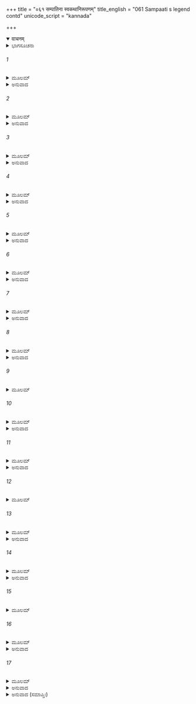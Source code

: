 +++
title = "०६१ सम्पातिना स्वकथानिरूपणम्"
title_english = "061 Sampaati s legend contd"
unicode_script = "kannada"

+++
<details open><summary>वाचनम्</summary>

<div class="audioEmbed"  caption="श्रीराम-हरिसीताराममूर्ति-घनपाठिभ्यां वचनम्" src="https://archive.org/download/Ramayana-recitation-Sriram-harisItArAmamUrti-Ghanapaati-v2/Kanda_4/Kanda_4_KSK-061-Sampaati_s_legend_[contd.].mp3"></div>
</details>



<details><summary>ಭಾಗಸೂಚನಾ</summary>

ಸಂಪಾತಿಯು ನಿಶಾಕರ ಮುನಿಗೆ ತನ್ನ ರೆಕ್ಕೆಗಳು ಸುಟ್ಟುಹೋದ ಕಾರಣ ತಿಳಿಸಿದುದು
</details>

###### 1


<details><summary>ಮೂಲಮ್</summary>

ತತಸ್ತದ್ದಾರುಣಂ ಕರ್ಮ ದುಷ್ಕರಂ ಸಾಹಸಾಕೃತಮ್ ।  
ಆಚಚಕ್ಷೇ ಮುನೇಃ ಸರ್ವಂ ಸೂರ್ಯಾನುಗಮನಂ ತಥಾ ॥
</details>

<details><summary>ಅನುವಾದ</summary>

ಋಷಿಗಳು ಹೀಗೆ ಕೇಳಿದಾಗ ನಾನು ದುಷ್ಕರವಾದ, ದಾರುಣವಾದ, ದುಡುಕಿ ಮಾಡಿದ ಎಲ್ಲ ಕಾರ್ಯವನ್ನು ಮುನಿಗಳಿಗೆ ತಿಳಿಸಿದೆ.॥1॥
</details>

###### 2


<details><summary>ಮೂಲಮ್</summary>

ಭಗವನ್ವ್ರಣಯುಕ್ತತ್ವಾಲ್ಲಜ್ಜಯಾ ಚಾಕುಲೇಂದ್ರಿಯಃ ।  
ಪರಿಶ್ರಾಂತೋ ನ ಶಕ್ನೋಮಿ ವಚನಂ ಪರಿಭಾಷಿತುಮ್ ॥
</details>

<details><summary>ಅನುವಾದ</summary>

ನಾನು ಹೇಳಿದೆ - ಪೂಜ್ಯರೇ! ನನ್ನ ಶರೀರದಲ್ಲಿ ಗಾಯಗಳಾಗಿದ್ದು, ಇಂದ್ರಿಯಗಳು ನಾಚಿಕೆ ಯಿಂದ ವ್ಯಾಕುಲವಾಗಿವೆ. ಹೆಚ್ಚು ಕಷ್ಟ ಪಡುತ್ತಿರುವುದರಿಂದ ಚೆನ್ನಾಗಿ ಮಾತನಾಡಲೂ ನನ್ನಿಂದಾಗುವುದಿಲ್ಲ.॥2॥
</details>

###### 3


<details><summary>ಮೂಲಮ್</summary>

ಅಹಂ ಚೈವ ಜಟಾಯುಶ್ಚ ಸಂಘರ್ಷಾದ್ ಗರ್ವಮೋಹಿತೌ ।  
ಆಕಾಶಂ ಪತಿತೌ ದೂರಾಜ್ಜಿಜ್ಞಾಸಂತೌ ಪರಾಕ್ರಮಮ್ ॥
</details>

<details><summary>ಅನುವಾದ</summary>

ನಾನು ಮತ್ತು ಜಟಾಯು ಇಬ್ಬರೂ ಗರ್ವದಿಂದ ಮೋಹಿತರಾಗಿದ್ದೆವು, ಆದ್ದರಿಂದ ತಮ್ಮ ಪರಾಕ್ರಮವನ್ನು ಪರೀಕ್ಷಿಸಿಕೊಳ್ಳಲು ನಾವಿಬ್ಬರೂ ಬಹಳ ದೂರ ಹೋಗಲು ಹಾರಿದೆವು.॥3॥
</details>

###### 4


<details><summary>ಮೂಲಮ್</summary>

ಕೈಲಾಸಶಿಖರೇ ಬದ್ಧ್ವಾಮುನೀನಾಮಗ್ರತಃ ಪಣಮ್ ।  
ರವಿಃ ಸ್ಯಾದನುಯಾತವ್ಯೋ ಯಾವದಸ್ತಂ ಮಹಾಗಿರಿಮ್ ॥
</details>

<details><summary>ಅನುವಾದ</summary>

ಕೈಲಾಸ ಪರ್ವತದ ಶಿಖರದಲ್ಲಿದ್ದ ಮುನಿಗಳ ಎದುರಿಗೆ ನಾವಿಬ್ಬರೂ ಸೂರ್ಯನು ಅಸ್ತಾಚಲಕ್ಕೆ ಹೋಗುವುದರೊಳಗೆ ನಾವು ಅವನ ಬಳಿಗೆ ಹೋಗುತ್ತೇವೆ ಎಂದು ಪಣತೊಟ್ಟೆವು.॥4॥
</details>

###### 5


<details><summary>ಮೂಲಮ್</summary>

ಅಪ್ಯಾವಾಂ ಯುಗಪತ್ಪ್ರಾಪ್ತಾವಪಶ್ಯಾವ ಮಹೀತಲೇ ।  
ರಥಚಕ್ರಪ್ರಮಾಣಾನಿ ನಗರಾಣಿ ಪೃಥಕ್ ಪ್ರಥಕ್ ॥
</details>

<details><summary>ಅನುವಾದ</summary>

ಹೀಗೆ ನಿಶ್ಚಯಿಸಿ ನಾವಿಬ್ಬರು ಒಟ್ಟಿಗೆ ಆಕಾಶಕ್ಕೆ ನೆಗೆದೆವು. ಅಲ್ಲಿಂದ ಪೃಥಿವಿಯ ಬೇರೆ-ಬೇರೆ ನಗರಗಳು ರಥಚಕ್ರಗಳಷ್ಟು ಚಿಕ್ಕದಾಗಿ ಕಾಣುತ್ತಿದ್ದವು.॥5॥
</details>

###### 6


<details><summary>ಮೂಲಮ್</summary>

ಕ್ವಚಿದ್ವಾದಿತ್ರಘೋಷಶ್ಚ ಕ್ವಚಿದ್ ಭೂಷಣನಿಃ ಸ್ವನಃ ।  
ಗಾಯಂತೀಃ ಸ್ಮಾಂಗನಾ ಬಹ್ವೀಃ ಪಶ್ಯಾವೋ ರಕ್ತವಾಸಸಃ ॥
</details>

<details><summary>ಅನುವಾದ</summary>

ಮೇಲಿನ ಲೋಕಗಳಲ್ಲಿ ಕೆಲವೆಡೆ ಮಧುರವಾದ ವಾದ್ಯಘೋಷ ನಡೆಯುತ್ತಿತ್ತು. ಕೆಲವೆಡೆ ಒಡವೆಗಳ ಝಣತ್ಕಾರಗಳು ಕೇಳಿಬಂದರೆ, ಕೆಲವೆಡೆ ಕೆಂಪು ಸೀರೆಗಳನ್ನುಟ್ಟಿದ್ದ ಸುಂದರಿಯರು ಹಾಡುತ್ತಿರುವುದನ್ನು ನಾವು ನೋಡಿದೆವು.॥6॥
</details>

###### 7


<details><summary>ಮೂಲಮ್</summary>

ತೂರ್ಣಮುತ್ಪತ್ಯ ಚಾಕಾಶಮಾದಿತ್ಯಪಥಮಾಶ್ರಿತೌ ।  
ಆವಾಮಾಲೋಕಯಾವಸ್ತದ್ ವನಂ ಶಾದ್ವಲ ಸಂಸ್ಥಿತಮ್ ॥
</details>

<details><summary>ಅನುವಾದ</summary>

ಅದಕ್ಕಿಂತಲೂ ಎತ್ತರಕ್ಕೆ ಹಾರಿ ನಾವು ಕೂಡಲೇ ಸೂರ್ಯ ಪಥವನ್ನು ಸೇರಿದೆವು. ಅಲ್ಲಿಂದ ಕೆಳಗೆ ನೋಡಿದಾಗ ಇಲ್ಲಿಯ ಕಾಡುಗಳೆಲ್ಲ ಹಸಿರು ಹುಲ್ಲಿನ ರಾಶಿಯಂತೆ ಕಂಡುಬರುತ್ತಿತ್ತ.॥7॥
</details>

###### 8


<details><summary>ಮೂಲಮ್</summary>

ಉಪಲೈರಿವ ಸಂಛನ್ನಾ ದೃಶ್ಯತೇ ಭೂಃ ಶಿಲೋಚ್ಚಯೈಃ ।  
ಆಪಗಾಭಿಶ್ಚ ಸಂವಿತಾ ಸೂತ್ರೈರಿವ ವಸುಂಧರಾ ॥
</details>

<details><summary>ಅನುವಾದ</summary>

ಪರ್ವತಗಳಿಂದಾಗಿ ಈ ಭೂಮಿಯಲ್ಲಿ ಕಲ್ಲುಗಳನ್ನು ಹಾಸಿದಂತೆ ಕಂಡುಬರುತ್ತಿತ್ತು. ಹರಿಯುವ ನದಿಗಳಿಂದಾಗಿ ಭೂಮಿಗೆ ದಾರಗಳು ಸುತ್ತಿವೆಯೋ ಎಂಬಂತೆ ಕಾಣುತ್ತಿತ್ತು.॥8॥
</details>

###### 9


<details><summary>ಮೂಲಮ್</summary>

ಹಿಮವಾಂಶ್ಚೈವ ವಿಂಧ್ಯಶ್ಚ ಮೇರುಶ್ಚ ಸುಮಹಾಗಿರಿಃ ।  
ಭೂತಲೇ ಸಂಪ್ರಕಾಶಂತೇ ನಾಗಾ ಇವ ಜಲಾಶಯೇ ॥
</details>

###### 10


<details><summary>ಮೂಲಮ್</summary>

ತೀವ್ರಃ ಸ್ವೇದಶ್ಚ ಖೇದಶ್ಚ ಭಯಂ ಚಾಸೀತ್ತದಾವಯೋಃ ।  
ಸಮಾವಿಶತ ಮೋಹಶ್ಚ ತಮೋ ಮೂರ್ಛಾ ಚ ದಾರುಣಾ ॥
</details>

<details><summary>ಅನುವಾದ</summary>

ಭೂತಳದಲ್ಲಿ ಇದ್ದ ಹಿಮಾಲಯ, ಮೇರು, ವಿಂಧ್ಯ ಮೊದಲಾದ ದೊಡ್ಡ ದೊಡ್ಡ ಪರ್ವತಗಳು ಸರೋವರದಲ್ಲಿ ನಿಂತಿರುವ ಆನೆಗಳಂತೆ ಕಂಡುಬರುತ್ತಿದ್ದವು. ಆಗ ನಮ್ಮಿಬ್ಬರ ಶರೀರಗಳಿಂದ ಬಹಳ ಬೆವರು ಸುರಿಯತೊಡಗಿತು. ನಮಗೆ ಬಹಳ ಬಳಲಿಕೆಯಾಯಿತು. ಮತ್ತೆ ಭಯ, ಮೋಹ, ಭಯಾನಕ ಮೂರ್ಛೆ ನಮ್ಮ ಮೇಲೆ ಅಧಿಕರಸ್ಥಾಪಿಸಿತು.॥9-10॥
</details>

###### 11


<details><summary>ಮೂಲಮ್</summary>

ನಚ ದಿಗ್ಜ್ಞಾಯತೇ ಯಾಮ್ಯಾ ನ ಚಾಗ್ನೇಯೀ ನ ವಾರುಣೀ ।  
ಯುಗಾಂತೇ ನಿಯತೋ ಲೋಕೋ ಹತೋ ದಗ್ಧ ಇವಾಗ್ನಿನಾ ॥
</details>

<details><summary>ಅನುವಾದ</summary>

ಆಗ ಪೂರ್ವ-ಪಶ್ಚಿಮಾದಿ ಯಾವುದೇ ದಿಕ್ಕಿನ ಜ್ಞಾನ-ಆಗುತ್ತಿರಲಿಲ್ಲ. ಈ ಜಗತ್ತು ನಿಯಮಿತವಾಗಿ ಸ್ಥಿತವಾಗಿದ್ದರೂ ಆಗ ಯುಗಾಂತದ ಅಗ್ನಿಯಿಂದ ಸುಡುತ್ತಿರುವಂತೆ ಕಂಡು ಬರುತ್ತಿತ್ತು.॥11॥
</details>

###### 12


<details><summary>ಮೂಲಮ್</summary>

ಮನಶ್ಚ ಮೇ ಹತಂ ಭೂಯಶ್ಚಕ್ಷುಃ ಪ್ರಾಪ್ಯ ತು ಸಂಶ್ರಯಮ್ ।  
ಯತ್ನೇನ ಮಹತಾ ಹ್ಯಸ್ಮಿನ್ಮನಃ ಸಂಧಾಯ ಚಕ್ಷುಷೀ ॥
</details>

###### 13


<details><summary>ಮೂಲಮ್</summary>

ಯತ್ನೇನ ಮಹತಾ ಭೂಯೋ ಭಾಸ್ಕರಃ ಪ್ರತಿಲೋಕಿತಃ ।  
ತುಲ್ಯಪೃಥ್ವೀಪ್ರಮಾಣೇನ ಭಾಸ್ಕರಃ ಪ್ರತಿಭಾತಿ ನೌ ॥
</details>

<details><summary>ಅನುವಾದ</summary>

ನನ್ನ ಮನಸ್ಸು ಕಣ್ಣಿನ ಆಶ್ರಯಪಡೆದು, ಕಣ್ತೆರೆದು ನೋಡಲು ಮನಸ್ಸು ಪ್ರಯತ್ನಿಸಿದರೂ ಶೈಥಿಲ್ಯವನ್ನು ಹೊಂದಿ ಸಾಧ್ಯವಾಗಲಿಲ್ಲ. ಬಳಿಕ ಮಹಾಪ್ರಯತ್ನದಿಂದ ಪುನಃ ಮನಸ್ಸನ್ನು ಕಣ್ಣಿನಲ್ಲಿ ಏಕಾಗ್ರಗೊಳಿಸಿ ಸೂರ್ಯನನ್ನು ದರ್ಶಿಸಿದೆವು. ಆಗ ಅವನು ನಮಗೆ ಪೃಥಿವಿಯಷ್ಟೇ ಗಾತ್ರ ಕಂಡುಬಂದನು.॥12-13॥
</details>

###### 14


<details><summary>ಮೂಲಮ್</summary>

ಜಟಾಯುರ್ಮಾಮನಾಪೃಚ್ಛ್ಯ ನಿಪಪಾತ ಮಹೀಂ ತತಃ ।  
ತಂ ದೃಷ್ಟ್ವಾ ತೂರ್ಣಮಾಕಾಶಾದಾತ್ಮಾನಂ ಮುಕ್ತವಾನಹಮ್ ॥
</details>

<details><summary>ಅನುವಾದ</summary>

ಜಟಾಯು ನನ್ನಲ್ಲಿ ಕೇಳದೆಯೇ ಪೃಥಿಯ ಕಡೆಗೆ ಇಳಿಯುತ್ತಿದ್ದನು. ಅವನು ಕೆಳಗೆ ಹೋಗುವುದನ್ನು ನೋಡಿ ನಾನೂ ಕೂಡ ಕೂಡಲೇ ಆಕಾಶದಿಂದ ಕೆಳಗೆ ಹೊರಟೆ.॥14॥
</details>

###### 15


<details><summary>ಮೂಲಮ್</summary>

ಪಕ್ಷಾಭ್ಯಾಂ ಚ ಮಯಾ ಗುಪ್ತೋಜಟಾಯುರ್ನ ಪ್ರದಹ್ಯತ ।  
ಪ್ರಮಾದಾತ್ತತ್ರ ನಿರ್ದಗ್ಧಃ ಪತನ್ ವಾಯು ಪಥಾದಹಮ್ ॥
</details>

###### 16


<details><summary>ಮೂಲಮ್</summary>

ಆಶಂಕೇ ತಂ ನಿಪತಿತಂ ಜನಸ್ಥಾನೇ ಜಟಾಯುಷಮ್ ।  
ಅಹಂ ತು ಪತಿತೋ ವಿಂಧ್ಯೇ ದಗ್ಧಪಕ್ಷೋ ಜಡೀಕೃತಃ ॥
</details>

<details><summary>ಅನುವಾದ</summary>

ನಾನು ನನ್ನ ಎರಡು ರೆಕ್ಕೆಗಳಿಂದ ಜಟಾಯುವನ್ನು ಮುಚ್ಚಿಬಿಟ್ಟಿದ್ದೆ. ಅದರಿಂದ ಅವನು ಸುಡಲಿಲ್ಲ ನಾನು ದುಡುಕಿದ್ದರಿಂದ ಅಲ್ಲಿ ಸುಟ್ಟು ಹೋದೆ. ವಾಯುಪಥದಿಂದ ಕೆಳಗೆ ಬೀಳುವಾಗ ಜಟಾಯು ಜನಸ್ಥಾನದಲ್ಲಿ ಬಿದ್ದಿರುವನು ಎಂಬ ಸಂದೇಹ ನನಗೆ ಉಂಟಾಯಿತು. ಆದರೆ ನಾನು ಈ ವಿಂಧ್ಯಗಿರಿಯ ಮೇಲೆ ಬಿದ್ದಿದ್ದೆ. ನನ್ನ ಎರಡೂ ರೆಕ್ಕೆಗಳು ಸುಟ್ಟುಹೋಗಿದ್ದವು. ಅದರಿಂದ ಇಲ್ಲಿ ಜಡದಂತೆ ಆಗಿರುವೆನು.॥15-16॥
</details>

###### 17


<details><summary>ಮೂಲಮ್</summary>

ರಾಜ್ಯಾಚ್ಚ ಹೀನೋ ಭ್ರಾತ್ರಾ ಚ ಪಕ್ಷಾಭ್ಯಾಂ ವಿಕ್ರಮೇಣ ಚ ।  
ಸರ್ವಥಾ ಮರ್ತುಮೇವೇಚ್ಛನ್ ಪತಿಷ್ಯೇ ಶಿಖರಾದ್ಗಿರೇಃ ॥
</details>

<details><summary>ಅನುವಾದ</summary>

ರಾಜ್ಯಭ್ರಷ್ಟನಾಗಿ, ತಮ್ಮನಿಂದ ಅಗಲಿ, ರೆಕ್ಕೆ ಮತ್ತು ಪರಾಕ್ರಮದಿಂದ ರಹಿತನಾದ ನಾನು ಈಗ ಸಾಯುವ ಇಚ್ಛೆಯಿಂದ ಈ ಪರ್ವತದಿಂದ ಕೆಳಗೆ ಬೀಳುವೆನು.॥17॥
</details>

<details><summary>ಅನುವಾದ (ಸಮಾಪ್ತಿಃ)</summary>

ಶ್ರೀ ವಾಲ್ಮೀಕಿವಿರಚಿತ ಆರ್ಷರಾಮಾಯಣ ಆದಿಕಾವ್ಯದ ಕಿಷ್ಕಿಂಧಾಕಾಂಡದ ಅರವತ್ತೊಂದನೆಯ ಸರ್ಗ ಸಂಪೂರ್ಣವಾಯಿತು.॥61॥
</details>
